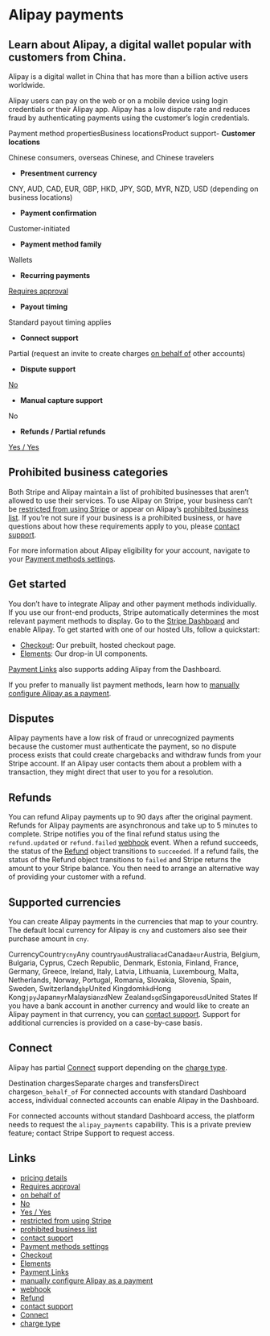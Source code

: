 # Alipay payments

## Learn about Alipay, a digital wallet popular with customers from China.

Alipay is a digital wallet in China that has more than a billion active users
worldwide.

Alipay users can pay on the web or on a mobile device using login credentials or
their Alipay app. Alipay has a low dispute rate and reduces fraud by
authenticating payments using the customer’s login credentials.

Payment method propertiesBusiness locationsProduct support- **Customer
locations**

Chinese consumers, overseas Chinese, and Chinese travelers
- **Presentment currency**

CNY, AUD, CAD, EUR, GBP, HKD, JPY, SGD, MYR, NZD, USD (depending on business
locations)
- **Payment confirmation**

Customer-initiated
- **Payment method family**

Wallets
- **Recurring payments**

[Requires approval](https://support.stripe.com/contact)
- **Payout timing**

Standard payout timing applies
- **Connect support**

Partial (request an invite to create charges [on behalf
of](https://docs.stripe.com/connect/charges#on_behalf_of) other accounts)
- **Dispute support**

[No](https://docs.stripe.com/payments/alipay#disputed-payments)
- **Manual capture support**

No
- **Refunds / Partial refunds**

[Yes / Yes](https://docs.stripe.com/payments/alipay#refunds)

## Prohibited business categories

Both Stripe and Alipay maintain a list of prohibited businesses that aren’t
allowed to use their services. To use Alipay on Stripe, your business can’t be
[restricted from using Stripe](https://stripe.com/restricted-businesses) or
appear on Alipay’s [prohibited business list](https://stripe.com/legal/alipay).
If you’re not sure if your business is a prohibited business, or have questions
about how these requirements apply to you, please [contact
support](https://support.stripe.com/contact/login).

For more information about Alipay eligibility for your account, navigate to your
[Payment methods
settings](https://dashboard.stripe.com/settings/payment_methods).

## Get started

You don’t have to integrate Alipay and other payment methods individually. If
you use our front-end products, Stripe automatically determines the most
relevant payment methods to display. Go to the [Stripe
Dashboard](https://dashboard.stripe.com/settings/payment_methods) and enable
Alipay. To get started with one of our hosted UIs, follow a quickstart:

- [Checkout](https://docs.stripe.com/checkout/quickstart): Our prebuilt, hosted
checkout page.
- [Elements](https://docs.stripe.com/payments/quickstart): Our drop-in UI
components.

[Payment Links](https://docs.stripe.com/payment-links) also supports adding
Alipay from the Dashboard.

If you prefer to manually list payment methods, learn how to [manually configure
Alipay as a payment](https://docs.stripe.com/payments/alipay/accept-a-payment).

## Disputes

Alipay payments have a low risk of fraud or unrecognized payments because the
customer must authenticate the payment, so no dispute process exists that could
create chargebacks and withdraw funds from your Stripe account. If an Alipay
user contacts them about a problem with a transaction, they might direct that
user to you for a resolution.

## Refunds

You can refund Alipay payments up to 90 days after the original payment. Refunds
for Alipay payments are asynchronous and take up to 5 minutes to complete.
Stripe notifies you of the final refund status using the `refund.updated` or
`refund.failed` [webhook](https://docs.stripe.com/webhooks) event. When a refund
succeeds, the status of the [Refund](https://docs.stripe.com/api/refunds/object)
object transitions to `succeeded`. If a refund fails, the status of the Refund
object transitions to `failed` and Stripe returns the amount to your Stripe
balance. You then need to arrange an alternative way of providing your customer
with a refund.

## Supported currencies

You can create Alipay payments in the currencies that map to your country. The
default local currency for Alipay is `cny` and customers also see their purchase
amount in `cny`.

CurrencyCountry`cny`Any country`aud`Australia`cad`Canada`eur`Austria, Belgium,
Bulgaria, Cyprus, Czech Republic, Denmark, Estonia, Finland, France, Germany,
Greece, Ireland, Italy, Latvia, Lithuania, Luxembourg, Malta, Netherlands,
Norway, Portugal, Romania, Slovakia, Slovenia, Spain, Sweden,
Switzerland`gbp`United Kingdom`hkd`Hong Kong`jpy`Japan`myr`Malaysia`nzd`New
Zealand`sgd`Singapore`usd`United States
If you have a bank account in another currency and would like to create an
Alipay payment in that currency, you can [contact
support](https://support.stripe.com/email). Support for additional currencies is
provided on a case-by-case basis.

## Connect

Alipay has partial [Connect](https://stripe.com/connect) support depending on
the [charge type](https://docs.stripe.com/connect/charges).

Destination chargesSeparate charges and transfersDirect charges`on_behalf_of`
For connected accounts with standard Dashboard access, individual connected
accounts can enable Alipay in the Dashboard.

For connected accounts without standard Dashboard access, the platform needs to
request the `alipay_payments` capability. This is a private preview feature;
contact Stripe Support to request access.

## Links

- [pricing details](https://stripe.com/pricing/local-payment-methods)
- [Requires approval](https://support.stripe.com/contact)
- [on behalf of](https://docs.stripe.com/connect/charges#on_behalf_of)
- [No](https://docs.stripe.com/payments/alipay#disputed-payments)
- [Yes / Yes](https://docs.stripe.com/payments/alipay#refunds)
- [restricted from using Stripe](https://stripe.com/restricted-businesses)
- [prohibited business list](https://stripe.com/legal/alipay)
- [contact support](https://support.stripe.com/contact/login)
- [Payment methods
settings](https://dashboard.stripe.com/settings/payment_methods)
- [Checkout](https://docs.stripe.com/checkout/quickstart)
- [Elements](https://docs.stripe.com/payments/quickstart)
- [Payment Links](https://docs.stripe.com/payment-links)
- [manually configure Alipay as a
payment](https://docs.stripe.com/payments/alipay/accept-a-payment)
- [webhook](https://docs.stripe.com/webhooks)
- [Refund](https://docs.stripe.com/api/refunds/object)
- [contact support](https://support.stripe.com/email)
- [Connect](https://stripe.com/connect)
- [charge type](https://docs.stripe.com/connect/charges)